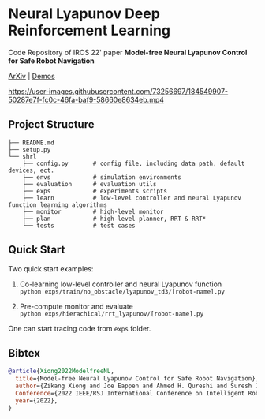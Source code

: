 # Neural Lyapunov Deep Reinforcement Learning
Code Repository of IROS 22' paper **Model-free Neural Lyapunov Control for Safe Robot Navigation**

[ArXiv](https://arxiv.org/abs/2203.01190) | [Demos](https://sites.google.com/view/mf-nlc)  



https://user-images.githubusercontent.com/73256697/184549907-50287e7f-fc0c-46fa-baf9-58660e8634eb.mp4


## Project Structure

```
├── README.md
├── setup.py
└── shrl
    ├── config.py       # config file, including data path, default devices, ect. 
    ├── envs            # simulation environments
    ├── evaluation      # evaluation utils
    ├── exps            # experiments scripts
    ├── learn           # low-level controller and neural Lyapunov function learning algorithms
    ├── monitor         # high-level monitor
    ├── plan            # high-level planner, RRT & RRT*
    └── tests           # test cases
```

## Quick Start
Two quick start examples:

1. Co-learning low-level controller and neural Lyapunov function  
`python exps/train/no_obstacle/lyapunov_td3/[robot-name].py`

2. Pre-compute monitor and evaluate  
`python exps/hierachical/rrt_lyapunov/[robot-name].py`

One can start tracing code from `exps` folder. 

## Bibtex
```bibtex
@article{Xiong2022ModelfreeNL,
  title={Model-free Neural Lyapunov Control for Safe Robot Navigation},
  author={Zikang Xiong and Joe Eappen and Ahmed H. Qureshi and Suresh Jagannathan},
  Conference={2022 IEEE/RSJ International Conference on Intelligent Robots and Systems (IROS)},
  year={2022},
}
```
